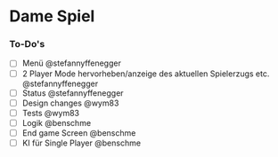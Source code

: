 # Dame Spiel

### To-Do's

- [ ] Menü @stefannyffenegger
- [ ] 2 Player Mode hervorheben/anzeige des aktuellen Spielerzugs etc. @stefannyffenegger
- [ ] Status @stefannyffenegger
- [ ] Design changes @wym83
- [ ] Tests @wym83
- [ ] Logik @benschme
- [ ] End game Screen @benschme
- [ ] KI für Single Player @benschme